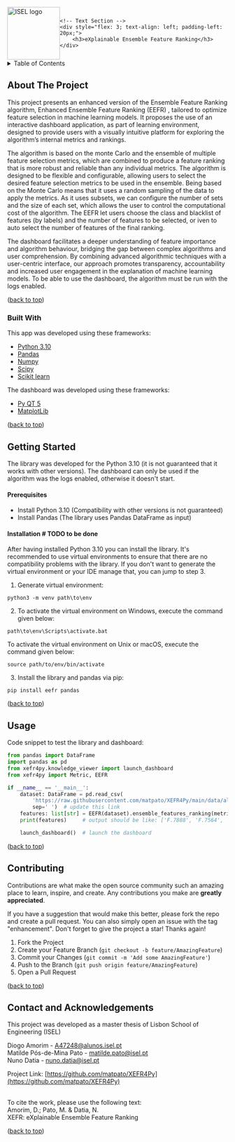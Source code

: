 <div id="top"></div>
<!--
*** Thanks for checking out the Best-README-Template. If you have a suggestion
*** that would make this better, please fork the repo and create a pull request
*** or simply open an issue with the tag "enhancement".
*** Don't forget to give the project a star!
*** Thanks again! Now go create something AMAZING! :D
-->



<!-- PROJECT SHIELDS -->
<!--
*** I'm using markdown "reference style" links for readability.
*** Reference links are enclosed in brackets [ ] instead of parentheses ( ).
*** See the bottom of this document for the declaration of the reference variables
*** for contributors-url, forks-url, etc. This is an optional, concise syntax you may use.
*** https://www.markdownguide.org/basic-syntax/#reference-style-links
-->



<!-- PROJECT LOGO -->
<br />
<div style="display: flex; align-items: center;">
    <!-- Image Section -->
    <div style="flex: 1; text-align: left;">
        <a href="https://isel.pt" target="_blank">
            <img src="https://www.isel.pt/sites/default/files/SCI/Identidade/logo_ISEL_simplificado_cor.png" alt="ISEL logo" style="width: 120px; height: auto;">
        </a>
    </div>

    <!-- Text Section -->
    <div style="flex: 3; text-align: left; padding-left: 20px;">
        <h3>eXplainable Ensemble Feature Ranking</h3>
    </div>
</div>



<!-- TABLE OF CONTENTS -->
<details>
    <summary>Table of Contents</summary>
    <ol>
    <li>
        <a href="#about-the-project">About The Project</a>
        <ul>
            <li><a href="#built-with">Built With</a></li>
        </ul>
    </li>
    <li>
        <a href="#getting-started">Getting Started</a>
        <ul>
            <li><a href="#Prerequisites">Prerequisites</a></li>
            <li><a href="#Installation">Installation</a></li>
        </ul>
    </li>
    <li><a href="#usage">Usage</a></li>
    <li><a href="#contributing">Contributing</a></li>
    <li><a href="#contact-and-acknowledgements">Contact and Acknowledgements</a></li>
  </ol>
</details>



<!-- ABOUT THE PROJECT -->
## About The Project

[//]: # (<img src="images/screenshot.png" alt="Logo">)

This project presents an enhanced version of the Ensemble Feature Ranking algorithm, Enhanced Ensemble Feature Ranking
(EEFR) , tailored to optimize feature selection in machine learning models. It proposes the use of an interactive 
dashboard application, as part of learning environment, designed to provide users with a visually intuitive platform 
for exploring the algorithm’s internal metrics and rankings.

The algorithm is based on the monte Carlo and the ensemble of multiple feature selection metrics, which are combined to 
produce a feature ranking that is more robust and reliable than any individual metrics. The algorithm is designed to be 
flexible and configurable, allowing users to select the desired feature selection  metrics to be used in the ensemble. 
Being based on the Monte Carlo means that it uses a random sampling of the data to apply the metrics. As it uses subsets,
we can configure the number of sets and the size of each set, which allows the user to control the computational cost of
the algorithm. The EEFR let users choose the class and blacklist of features (by labels) and the number of features to 
be selected, or iven to auto select the number of features of the final ranking.

The dashboard facilitates a deeper understanding of feature importance and algorithm behaviour, bridging the gap between
complex algorithms and user comprehension. By combining advanced algorithmic techniques with a user-centric interface, 
our approach promotes transparency, accountability and increased user engagement in the explanation of machine learning 
models. To be able to use the dashboard, the algorithm must be run with the logs enabled.

<!-- TODO insert project description here -->
<p >(<a href="#top">back to top</a>)</p>



### Built With

This app was developed using these frameworks:

* [Python 3.10](https://www.python.org/)
* [Pandas](https://pandas.pydata.org/)
* [Numpy](https://numpy.org/)
* [Scipy](https://scipy.org/)
* [Scikit learn](https://www.rabbitmq.com/)

The dashboard was developed using these frameworks:
* [Py QT 5](https://www.qt.io/)
* [MatplotLib](https://matplotlib.org/)

<p>(<a href="#top">back to top</a>)</p>



<!-- GETTING STARTED -->
## Getting Started

The library was developed for the Python 3.10 (it is not guaranteed that it works with other versions).
The dashboard can only be used if the algorithm was the logs enabled, otherwise it doesn't start.

#### Prerequisites

* Install Python 3.10 (Compatibility with other versions is not guaranteed)
* Install Pandas (The library uses Pandas DataFrame as input)

#### Installation # TODO to be done

After having installed Python 3.10 you can install the library. It's recommended to use virtual environments to ensure 
that there are no compatibility problems with the library. If you don't want to generate the virtual environment or your 
IDE manage that, you can jump to step 3.  

1. Generate virtual environment:
```shell
python3 -m venv path\to\env
```
2. To activate the virtual environment on Windows, execute the command given below:
```shell
path\to\env\Scripts\activate.bat
```
To activate the virtual environment on Unix or macOS, execute the command given below:
```shell
source path/to/env/bin/activate
```

3. Install the library and pandas via pip:
```shell
pip install eefr pandas
```


<p>(<a href="#top">back to top</a>)</p>



<!-- USAGE EXAMPLES -->
## Usage

Code snippet to test the library and dashboard:

```python
from pandas import DataFrame
import pandas as pd
from xefr4py.knowledge_viewer import launch_dashboard
from xefr4py import Metric, EEFR

if __name__ == '__main__':
    dataset: DataFrame = pd.read_csv(
        'https://raw.githubusercontent.com/matpato/XEFR4Py/main/data/allDataArceneTrain.txt',
        sep=' ')  # update this link
    features: list[str] = EEFR(dataset).ensemble_features_ranking(metrics=[Metric.CHI_SQUARED])
    print(features)     # output should be like: ['F.7888', 'F.7564', 'F.3986', 'F.8051', 'F.158', 'F.1455', ...]

    launch_dashboard()  # launch the dashboard
```

<p>(<a href="#top">back to top</a>)</p>



<!-- CONTRIBUTING -->
## Contributing

Contributions are what make the open source community such an amazing place to learn, inspire, and create. Any contributions you make are **greatly appreciated**.

If you have a suggestion that would make this better, please fork the repo and create a pull request. You can also simply open an issue with the tag "enhancement".
Don't forget to give the project a star! Thanks again!

1. Fork the Project
2. Create your Feature Branch (`git checkout -b feature/AmazingFeature`)
3. Commit your Changes (`git commit -m 'Add some AmazingFeature'`)
4. Push to the Branch (`git push origin feature/AmazingFeature`)
5. Open a Pull Request

<p>(<a href="#top">back to top</a>)</p>



<!-- CONTACT -->
## Contact and Acknowledgements

This project was developed as a master thesis of Lisbon School of Engineering (ISEL)

Diogo Amorim - A47248@alunos.isel.pt</br>
Matilde Pós-de-Mina Pato - matilde.pato@isel.pt</br>
Nuno Datia - nuno.datia@isel.pt</br>

Project Link: [https://github.com/matpato/XEFR4Py](https://github.com/matpato/XEFR4Py)

</br>To cite the work, please use the following text:</br>
Amorim, D.; Pato, M. & Datia, N.</br>
XEFR: eXplainable Ensemble Feature Ranking </br>


<p>(<a href="#top">back to top</a>)</p>





<!-- MARKDOWN LINKS & IMAGES -->
<!-- https://www.markdownguide.org/basic-syntax/#reference-style-links -->
[contributors-shield]: https://img.shields.io/github/contributors/othneildrew/Best-README-Template.svg?style=for-the-badge
[contributors-url]: https://github.com/othneildrew/Best-README-Template/graphs/contributors
[forks-shield]: https://img.shields.io/github/forks/othneildrew/Best-README-Template.svg?style=for-the-badge
[forks-url]: https://github.com/othneildrew/Best-README-Template/network/members
[stars-shield]: https://img.shields.io/github/stars/othneildrew/Best-README-Template.svg?style=for-the-badge
[stars-url]: https://github.com/othneildrew/Best-README-Template/stargazers
[issues-shield]: https://img.shields.io/github/issues/othneildrew/Best-README-Template.svg?style=for-the-badge
[issues-url]: https://github.com/othneildrew/Best-README-Template/issues
[license-shield]: https://img.shields.io/github/license/othneildrew/Best-README-Template.svg?style=for-the-badge
[license-url]: https://github.com/othneildrew/Best-README-Template/blob/master/LICENSE.txt
[linkedin-shield]: https://img.shields.io/badge/-LinkedIn-black.svg?style=for-the-badge&logo=linkedin&colorB=555
[linkedin-url]: https://linkedin.com/in/othneildrew

[//]: # ([product-screenshot]: images/screenshot.png)